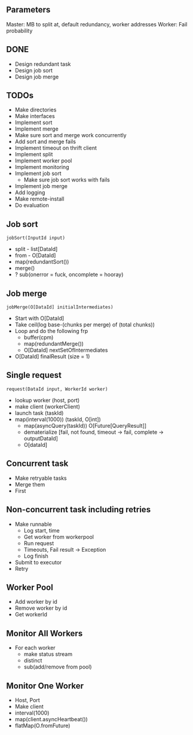 ## Parameters

Master: MB to split at, default redundancy, worker addresses
Worker: Fail probability

## DONE

- Design redundant task
- Design job sort
- Design job merge

## TODOs

- Make directories
- Make interfaces
- Implement sort
- Implement merge
- Make sure sort and merge work concurrently
- Add sort and merge fails
- Implement timeout on thrift client
- Implement split
- Implement worker pool
- Implement monitoring
- Implement job sort
  - Make sure job sort works with fails
- Implement job merge
- Add logging
- Make remote-install
- Do evaluation



## Job sort

`jobSort(InputId input)`

- split - list[DataId]
- from - O[DataId]
- map(redundantSort())
- merge()
- ? sub(onerror = fuck, oncomplete = hooray)

## Job merge

`jobMerge(O[DataId] initialIntermediates)`

- Start with O[DataId]
- Take ceil(log base-(chunks per merge) of (total chunks))
- Loop and do the following frp
  - buffer(cpm)
  - map(redundantMerge())
  - O[DataId] nextSetOfIntermediates
- O[DataId] finalResult (size = 1)

## Single request

`request(DataId input, WorkerId worker)`

- lookup worker (host, port)
- make client (workerClient)
- launch task (taskId)
- map(interval(1000)) (taskId, O[int])
  - map(asyncQuery(taskId)) O[Future[QueryResult]]
  - dematerialize [fail, not found, timeout -> fail, complete -> outputDataId]
  - O[dataId]

## Concurrent task

- Make retryable tasks
- Merge them
- First

## Non-concurrent task including retries

- Make runnable
  - Log start, time
  - Get worker from workerpool
  - Run request
  - Timeouts, Fail result -> Exception
  - Log finish
- Submit to executor
- Retry

## Worker Pool

- Add worker by id
- Remove worker by id
- Get workerId

## Monitor All Workers

- For each worker
  - make status stream
  - distinct
  - sub(add/remove from pool)

## Monitor One Worker

- Host, Port
- Make client
- interval(1000)
- map(client.asyncHeartbeat())
- flatMap(O.fromFuture)

